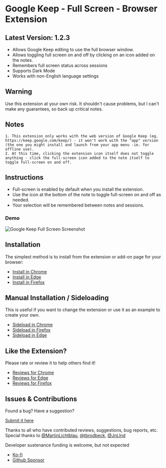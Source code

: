 # Google Keep - Full Screen - Browser Extension

## Latest Version: 1.2.3

-   Allows Google Keep editing to use the full browser window.
-   Allows toggling full screen on and off by clicking on an icon added on the notes.
-   Remembers full screen status across sessions
-   Supports Dark Mode
-   Works with non-English language settings

## Warning

Use this extension at your own risk. It shouldn't cause problems, but I can't make any guarantees, so back up critical notes.

## Notes

    1. This extension only works with the web version of Google Keep (eg. https://keep.google.com/keep/) - it won't work with the "app" version (the one you might install and launch from your app menu -ie. for offline use).
    2. At this time, clicking the extension icon itself does not toggle anything - click the full-screen icon added to the note itself to toggle full-screen on and off.

## Instructions

-   Full-screen is enabled by default when you install the extension.
-   Use the icon at the bottom of the note to toggle full-screen on and off as needed.
-   Your selection will be remembered between notes and sessions.

### Demo

![Google Keep Full Screen Screenshot](https://raw.githubusercontent.com/chrisputnam9/chrome-google-keep-full-screen/master/images/demo_1.2.1.gif)

## Installation

The simplest method is to install from the extension or add-on page for your browser:

-   [Install in Chrome](https://chrome.google.com/webstore/detail/kcfmkpjpemonceecfpgamaahlkfpjhdk)
-   [Install in Edge](https://microsoftedge.microsoft.com/addons/detail/google-keep-full-screen/mfbggeknlmaadiommcbkidgofgkmdakf)
-   [Install in Firefox](https://addons.mozilla.org/en-US/firefox/addon/google-keep-full-screen-edit/)

## Manual Installation / Sideloading

This is useful if you want to change the extension or use it as an example to create your own.

-   [Sideload in Chrome](https://developer.chrome.com/docs/extensions/mv3/getstarted/#unpacked)
-   [Sideload in Firefox](https://developer.mozilla.org/en-US/docs/Mozilla/Add-ons/WebExtensions/Your_first_WebExtension#installing)
-   [Sideload in Edge](https://docs.microsoft.com/en-us/microsoft-edge/extensions-chromium/getting-started/extension-sideloading)

## Like the Extension?

Please rate or review it to help others find it!

-   [Reviews for Chrome](https://chrome.google.com/webstore/detail/kcfmkpjpemonceecfpgamaahlkfpjhdk)
-   [Reviews for Edge](https://microsoftedge.microsoft.com/addons/detail/google-keep-full-screen/mfbggeknlmaadiommcbkidgofgkmdakf)
-   [Reviews for Firefox](https://addons.mozilla.org/en-US/firefox/addon/google-keep-full-screen-edit/)

## Issues & Contributions

Found a bug? Have a suggestion?

[Submit it here](https://github.com/chrisputnam9/chrome-google-keep-full-screen/issues)

Thanks to all who have contributed reviews, suggestions, bug reports, etc. Special thanks to
[@MartinLichtblau](https://github.com/MartinLichtblau),
[@tbrodbeck](https://github.com/tbrodbeck),
[@JnLlnd](https://github.com/JnLlnd)

Developer sustenance funding is welcome, but not expected

-   [Ko-fi](https://ko-fi.com/chrisputnam9)
-   [Github Sponsor](https://github.com/sponsors/chrisputnam9)
